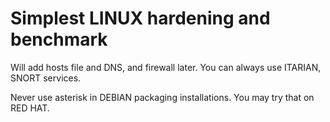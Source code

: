 # Simplest LINUX hardening and benchmark

Will add hosts file and DNS, and firewall later. You can always use ITARIAN, SNORT services.

Never use asterisk in DEBIAN packaging installations. You may try that on RED HAT.

